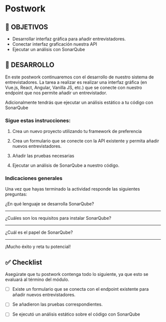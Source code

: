 # Postwork

## 🎯 OBJETIVOS

- Desarrollar interfaz gráfica para añadir entrevistadores.
- Conectar interfaz graficación nuestra API
- Ejecutar un análisis con SonarQube

## 🚀 DESARROLLO

En este postwork continuaremos con el desarrollo de nuestro sistema de entrevistadores. La tarea a realizar es realizar
una interfaz gráfica (en Vue.js, React, Angular, Vanilla JS, etc.)  que se conecte con nuestro endpoint que nos permite
añadir un entrevistador.

Adicionalmente tendrás que ejecutar un análisis estático a tu código con SonarQube

### Sigue estas instrucciones:

1. Crea un nuevo proyecto utilizando tu framework de preferencia

2. Crea un formulario que se conecte con la API existente y permita añadir nuevos entrevistadores.

3. Añadir las pruebas necesarias

4. Ejecutar un análisis de SonarQube a nuestro código.


### Indicaciones generales

Una vez que hayas terminado la actividad responde las siguientes preguntas:

¿En qué lenguaje se desarrolla SonarQube?

_________________________________________________________________________________________________________________________________________________________________________________________________________________________________
¿Cuáles son los requisitos para instalar SonarQube?
_________________________________________________________________________________________________________________________________________________________________________________________________________________________________

¿Cuál es el papel de SonarQube?
_________________________________________________________________________________________________________________________________________________________________________________________________________________________________

¡Mucho éxito y reta tu potencial!

## ✅ Checklist

Asegúrate que tu postwork contenga todo lo siguiente, ya que esto se evaluará al término del módulo.

- [ ] Existe un formulario que se conecta con el endpoint existente para añadir nuevos entrevistadores.


- [ ] Se añadieron las pruebas correspondientes.


- [ ] Se ejecutó un análisis estático sobre el código con SonarQube










